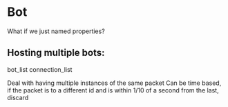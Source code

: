 # Bot

What if we just named properties?

## Hosting multiple bots:
bot_list
connection_list

Deal with having multiple instances of the same packet
Can be time based, if the packet is to a different id and is within 1/10 of a second from the last, discard
